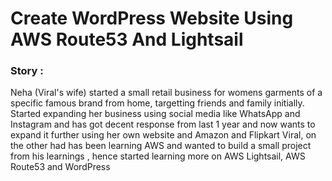 # Create WordPress Website Using AWS Route53 And Lightsail

### Story :
Neha (Viral's wife) started a small retail business for womens garments of a specific famous brand from home, targetting friends and family initially. Started expanding her business using social media like WhatsApp and Instagram and has got decent response from last 1 year and now wants to expand it further using her own website and Amazon and Flipkart
Viral, on the other had has been learning AWS and wanted to build a small project from his learnings , hence started learning more on AWS Lightsail, AWS Route53 and WordPress

